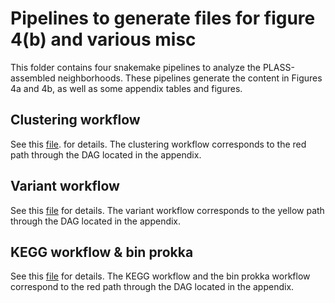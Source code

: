 # Pipelines to generate files for figure 4(b) and various misc

This folder contains four snakemake pipelines to analyze the PLASS-assembled 
neighborhoods. These pipelines generate the content in Figures 4a and 4b, as 
well as some appendix tables and figures.

## Clustering workflow

See this [file](https://github.com/spacegraphcats/2018-paper-spacegraphcats/blob/master/pipeline-analyses/clustering_snakemake/README.md). 
for details. The clustering workflow corresponds to the red path through the 
DAG located in the appendix.

## Variant workflow

See this [file](https://github.com/spacegraphcats/2018-paper-spacegraphcats/blob/master/pipeline-analyses/variant_snakemake/README.md) 
for details. The variant workflow corresponds to the yellow path through the 
DAG located in the appendix. 

## KEGG workflow & bin prokka

See this [file](https://github.com/spacegraphcats/2018-paper-spacegraphcats/blob/master/pipeline-analyses/kegg_snakemake/README.md) 
for details. The KEGG workflow and the bin prokka workflow correspond to the red
path through the DAG located in the appendix. 
